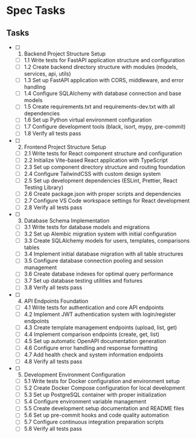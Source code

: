 # Spec Tasks

## Tasks

- [ ] 1. Backend Project Structure Setup
  - [ ] 1.1 Write tests for FastAPI application structure and configuration
  - [ ] 1.2 Create backend directory structure with modules (models, services, api, utils)
  - [ ] 1.3 Set up FastAPI application with CORS, middleware, and error handling
  - [ ] 1.4 Configure SQLAlchemy with database connection and base models
  - [ ] 1.5 Create requirements.txt and requirements-dev.txt with all dependencies
  - [ ] 1.6 Set up Python virtual environment configuration
  - [ ] 1.7 Configure development tools (black, isort, mypy, pre-commit)
  - [ ] 1.8 Verify all tests pass

- [ ] 2. Frontend Project Structure Setup
  - [ ] 2.1 Write tests for React component structure and configuration
  - [ ] 2.2 Initialize Vite-based React application with TypeScript
  - [ ] 2.3 Set up component directory structure and routing foundation
  - [ ] 2.4 Configure TailwindCSS with custom design system
  - [ ] 2.5 Set up development dependencies (ESLint, Prettier, React Testing Library)
  - [ ] 2.6 Create package.json with proper scripts and dependencies
  - [ ] 2.7 Configure VS Code workspace settings for React development
  - [ ] 2.8 Verify all tests pass

- [ ] 3. Database Schema Implementation
  - [ ] 3.1 Write tests for database models and migrations
  - [ ] 3.2 Set up Alembic migration system with initial configuration
  - [ ] 3.3 Create SQLAlchemy models for users, templates, comparisons tables
  - [ ] 3.4 Implement initial database migration with all table structures
  - [ ] 3.5 Configure database connection pooling and session management
  - [ ] 3.6 Create database indexes for optimal query performance
  - [ ] 3.7 Set up database testing utilities and fixtures
  - [ ] 3.8 Verify all tests pass

- [ ] 4. API Endpoints Foundation
  - [ ] 4.1 Write tests for authentication and core API endpoints
  - [ ] 4.2 Implement JWT authentication system with login/register endpoints
  - [ ] 4.3 Create template management endpoints (upload, list, get)
  - [ ] 4.4 Implement comparison endpoints (create, get, list)
  - [ ] 4.5 Set up automatic OpenAPI documentation generation
  - [ ] 4.6 Configure error handling and response formatting
  - [ ] 4.7 Add health check and system information endpoints
  - [ ] 4.8 Verify all tests pass

- [ ] 5. Development Environment Configuration
  - [ ] 5.1 Write tests for Docker configuration and environment setup
  - [ ] 5.2 Create Docker Compose configuration for local development
  - [ ] 5.3 Set up PostgreSQL container with proper initialization
  - [ ] 5.4 Configure environment variable management
  - [ ] 5.5 Create development setup documentation and README files
  - [ ] 5.6 Set up pre-commit hooks and code quality automation
  - [ ] 5.7 Configure continuous integration preparation scripts
  - [ ] 5.8 Verify all tests pass

